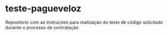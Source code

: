 # teste-pagueveloz
Repositório com as instruções para realização do teste de código solicitado durante o processo de contratação

